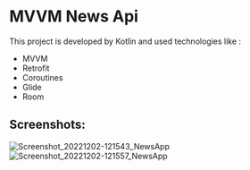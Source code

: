 # MVVM News Api
This project is developed by Kotlin and used technologies like :
* MVVM 
* Retrofit
* Coroutines 
* Glide
* Room


## Screenshots:

![Screenshot_20221202-121543_NewsApp](https://user-images.githubusercontent.com/25432808/205254134-04aa7175-43ba-4a65-9f4b-a9724c175f57.jpg)
![Screenshot_20221202-121557_NewsApp](https://user-images.githubusercontent.com/25432808/205254144-63a87110-797d-417f-8621-783c2d2afcd9.jpg)
